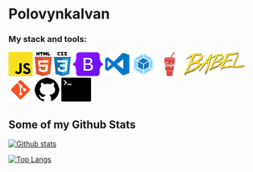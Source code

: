 # PolovynkaIvan

### My stack and tools:
![JavaScript](https://github.com/massqeen/massqeen/blob/master/icons/javascript2.png "JavaScript")
![HTML5](https://github.com/massqeen/massqeen/raw/master/icons/html5.png "HTML5") 
![CSS3](https://github.com/massqeen/massqeen/raw/master/icons/css3.png "CSS3")
![Bootstrap](https://github.com/massqeen/massqeen/raw/master/icons/bootstrap.png "Bootstrap")
![VSCode](https://github.com/massqeen/massqeen/raw/master/icons/visual-studio-code.png "VSCode")
![Webpack](https://github.com/massqeen/massqeen/raw/master/icons/webpack.png "Webpack")
![Gulp](https://github.com/massqeen/massqeen/raw/master/icons/gulp.png "Gulp")
![Babel](https://github.com/massqeen/massqeen/raw/master/icons/babel.png "Babel")
![Git](https://github.com/massqeen/massqeen/raw/master/icons/git.png "Git")
![GitHub](https://github.com/massqeen/massqeen/raw/master/icons/github.png "GitHub")
![Terminal](https://github.com/massqeen/massqeen/raw/master/icons/terminal.png "Terminal")



## Some of my Github Stats
[![Github stats](https://github-readme-stats.vercel.app/api?username=transformator98&theme=dark&show_icons=true&include_all_commits=true)](https://github.com/transformator98/github-readme-stats)


[![Top Langs](https://github-readme-stats.vercel.app/api/top-langs/?username=transformator98&theme=dark&layout=compact)](https://github.com/transformator98/github-readme-stats)
